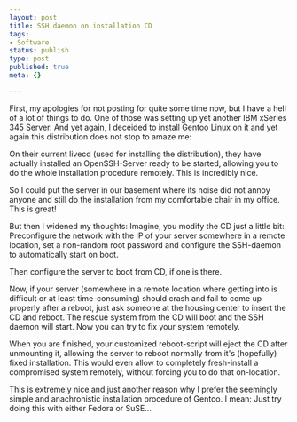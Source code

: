 ```yaml
---
layout: post
title: SSH daemon on installation CD
tags:
- Software
status: publish
type: post
published: true
meta: {}

---
```

<p>
First, my apologies for not posting for quite some time now, but  I have a hell of a lot of things to do. One of those was setting up yet another IBM xSeries 345 Server. And yet again, I deceided to install <a href="http://www.gentoo.org">Gentoo Linux</a> on it and yet again this distribution does not stop to amaze me:
</p>
<p>On their current livecd (used for installing the distribution), they have actually installed an OpenSSH-Server ready to be started, allowing you to do the whole installation procedure remotely. This is incredibly nice.</p>
<p>So I could put the server in our basement where its noise did not annoy anyone and still do the installation from my comfortable chair in my office. This is great!</p>
<p>But then I widened my thoughts: Imagine, you modify the CD just a little bit: Preconfigure the network with the IP of your server somewhere in a remote location, set a non-random root password and configure the SSH-daemon to automatically start on boot.
</p>
<p>Then configure the server to boot from CD, if one is there.</p>
<p>Now, if your server (somewhere in a remote location where getting into is difficult or at least time-consuming) should crash and fail to come up properly after a reboot, just ask someone at the housing center to insert the CD and reboot. The rescue system from the CD will boot and the SSH daemon will start. Now you can try to fix your system remotely.
</p>
<p>When you are finished, your customized reboot-script will eject the CD after unmounting it, allowing the server to reboot normally from it's (hopefully) fixed installation. This would even allow to completely fresh-install a compromised system remotely, without forcing you to do that on-location.</p>
<p>This is extremely nice and just another reason why I prefer the seemingly simple and anachronistic installation procedure of Gentoo. I mean: Just try doing this with either Fedora or SuSE...</p>
